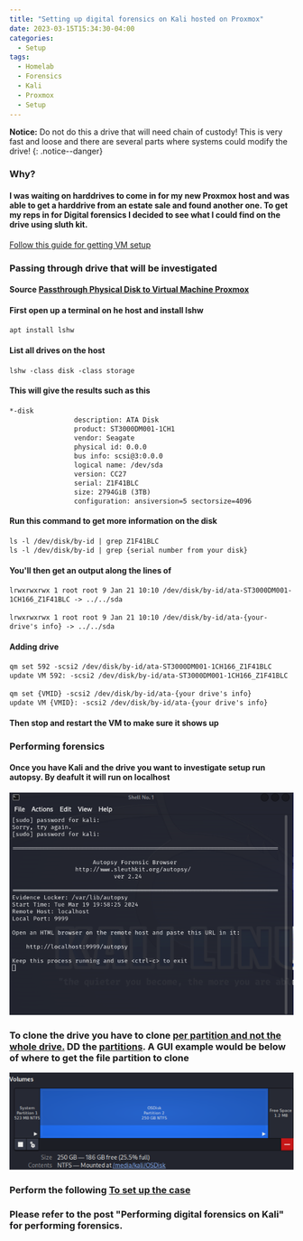 ```yaml
---
title: "Setting up digital forensics on Kali hosted on Proxmox"
date: 2023-03-15T15:34:30-04:00
categories:
  - Setup
tags:
  - Homelab
  - Forensics
  - Kali
  - Proxmox
  - Setup
---
```

**Notice:** Do not do this a drive that will need chain of custody! This is very fast and loose and there are several parts where systems could modify the drive!
{: .notice--danger}

### Why?

####  I was waiting on harddrives to come in for my new Proxmox host and was able to get a harddrive from an estate sale and found another one. To get my reps in for Digital forensics I decided to see what I could find on the drive using sluth kit.

[Follow this guide for getting VM setup](https://forum.proxmox.com/threads/proxmox-beginner-tutorial-how-to-set-up-your-first-virtual-machine-on-a-secondary-hard-disk.59559)


### Passing through drive that will be investigated

#### Source [Passthrough Physical Disk to Virtual Machine Proxmox](https://pve.proxmox.com/wiki/Passthrough_Physical_Disk_to_Virtual_Machine_(VM))

#### First open up a terminal on he host and install lshw

``` 
apt install lshw
```

#### List all drives on the host
``` 
lshw -class disk -class storage
```

#### This will give the results such as this

```
*-disk
                description: ATA Disk
                product: ST3000DM001-1CH1
                vendor: Seagate
                physical id: 0.0.0
                bus info: scsi@3:0.0.0
                logical name: /dev/sda
                version: CC27
                serial: Z1F41BLC
                size: 2794GiB (3TB)
                configuration: ansiversion=5 sectorsize=4096
```

#### Run this command to get more information on the disk

``` 
ls -l /dev/disk/by-id | grep Z1F41BLC
ls -l /dev/disk/by-id | grep {serial number from your disk} 
```

#### You'll then get an output along the lines of 

``` 
lrwxrwxrwx 1 root root 9 Jan 21 10:10 /dev/disk/by-id/ata-ST3000DM001-1CH166_Z1F41BLC -> ../../sda

lrwxrwxrwx 1 root root 9 Jan 21 10:10 /dev/disk/by-id/ata-{your-drive's info} -> ../../sda
```

#### Adding drive

```
qm set 592 -scsi2 /dev/disk/by-id/ata-ST3000DM001-1CH166_Z1F41BLC
update VM 592: -scsi2 /dev/disk/by-id/ata-ST3000DM001-1CH166_Z1F41BLC

qm set {VMID} -scsi2 /dev/disk/by-id/ata-{your drive's info}
update VM {VMID}: -scsi2 /dev/disk/by-id/ata-{your drive's info}
```

#### Then stop and restart the VM to make sure it shows up

### Performing forensics  

#### Once you have Kali and the drive you want to investigate setup run autopsy. By deafult it will run on localhost

![](/assets/images/autopsy_start.png)


### To clone the drive you have to clone [per partition and not the whole drive.](https://security.stackexchange.com/questions/161882/ntfs-volume-not-recognized-by-autopsy) DD the [partitions](https://www.cyberciti.biz/faq/unix-linux-dd-create-make-disk-image-commands/). A GUI example would be below of where to get the file partition to clone 

![](/assets/images/Kali_disk_GUI.png)

### Perform the following [To set up the case](https://wiki.sleuthkit.org/index.php?title=Autopsy:_Setting_Up_a_Case)

### Please refer to the post "Performing digital forensics on Kali" for performing forensics.